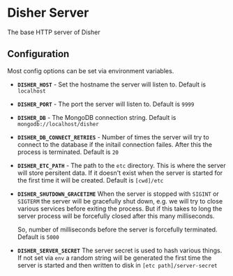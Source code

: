 # Disher Server

The base HTTP server of Disher

## Configuration

Most config options can be set via environment variables.

- **`DISHER_HOST`** -
  Set the hostname the server will listen to. Default is `localhost`

- **`DISHER_PORT`** -
  The port the server will listen to. Default is `9999`

- **`DISHER_DB`** -
  The MongoDB connection string. Default is `mongodb://localhost/disher`

- **`DISHER_DB_CONNECT_RETRIES`** -
  Number of times the server will try to connect to the database if the initail
  connection failes. After this the process is terminated. Default is `20`

- **`DISHER_ETC_PATH`** -
  The path to the `etc` directory. This is where the server will store
  persitent data. If it doesn't exist when the server is started for the first
  time it will be created. Default is `[cwd]/etc`

- **`DISHER_SHUTDOWN_GRACETIME`**
  When the server is stopped with `SIGINT` or `SIGTERM` the server will be
  gracefully shut down, e.g. we will try to close various services before
  exiting the process. But if this takes to long the server process will be
  forcefully closed after this many milliseconds.

  So, number of milliseconds before the server is forcefully terminated.
  Default is `5000`

- **`DISHER_SERVER_SECRET`**
  The server secret is used to hash various things. If not set via `env` a
  random string will be generated the first time the server is started and then
  written to disk in `[etc path]/server-secret`
